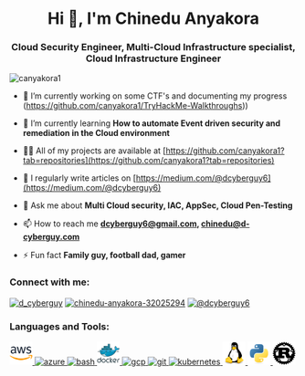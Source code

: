 <h1 align="center">Hi 👋, I'm Chinedu Anyakora</h1>
<h3 align="center">Cloud Security Engineer, Multi-Cloud Infrastructure specialist, Cloud Infrastructure Engineer</h3>

<p align="left"> <img src="https://komarev.com/ghpvc/?username=canyakora1&label=Profile%20views&color=0e75b6&style=flat" alt="canyakora1" /> </p>

- 🔭 I’m currently working on some CTF's and documenting my progress (https://github.com/canyakora1/TryHackMe-Walkthroughs))

- 🌱 I’m currently learning **How to automate Event driven security and remediation in the Cloud environment**

- 👨‍💻 All of my projects are available at [https://github.com/canyakora1?tab=repositories](https://github.com/canyakora1?tab=repositories)

- 📝 I regularly write articles on [https://medium.com/@dcyberguy6](https://medium.com/@dcyberguy6)

- 💬 Ask me about **Multi Cloud security, IAC, AppSec, Cloud Pen-Testing**

- 📫 How to reach me **dcyberguy6@gmail.com, chinedu@d-cyberguy.com**

- ⚡ Fun fact **Family guy, football dad, gamer**

<h3 align="left">Connect with me:</h3>
<p align="left">
<a href="https://twitter.com/d_cyberguy" target="blank"><img align="center" src="https://raw.githubusercontent.com/rahuldkjain/github-profile-readme-generator/master/src/images/icons/Social/twitter.svg" alt="d_cyberguy" height="30" width="40" /></a>
<a href="https://linkedin.com/in/chinedu-anyakora-32025294" target="blank"><img align="center" src="https://raw.githubusercontent.com/rahuldkjain/github-profile-readme-generator/master/src/images/icons/Social/linked-in-alt.svg" alt="chinedu-anyakora-32025294" height="30" width="40" /></a>
<a href="https://medium.com/@dcyberguy6" target="blank"><img align="center" src="https://raw.githubusercontent.com/rahuldkjain/github-profile-readme-generator/master/src/images/icons/Social/medium.svg" alt="@dcyberguy6" height="30" width="40" /></a>
</p>

<h3 align="left">Languages and Tools:</h3>
<p align="left"> <a href="https://aws.amazon.com" target="_blank" rel="noreferrer"> <img src="https://raw.githubusercontent.com/devicons/devicon/master/icons/amazonwebservices/amazonwebservices-original-wordmark.svg" alt="aws" width="40" height="40"/> </a> <a href="https://azure.microsoft.com/en-in/" target="_blank" rel="noreferrer"> <img src="https://www.vectorlogo.zone/logos/microsoft_azure/microsoft_azure-icon.svg" alt="azure" width="40" height="40"/> </a> <a href="https://www.gnu.org/software/bash/" target="_blank" rel="noreferrer"> <img src="https://www.vectorlogo.zone/logos/gnu_bash/gnu_bash-icon.svg" alt="bash" width="40" height="40"/> </a> <a href="https://www.docker.com/" target="_blank" rel="noreferrer"> <img src="https://raw.githubusercontent.com/devicons/devicon/master/icons/docker/docker-original-wordmark.svg" alt="docker" width="40" height="40"/> </a> <a href="https://cloud.google.com" target="_blank" rel="noreferrer"> <img src="https://www.vectorlogo.zone/logos/google_cloud/google_cloud-icon.svg" alt="gcp" width="40" height="40"/> </a> <a href="https://git-scm.com/" target="_blank" rel="noreferrer"> <img src="https://www.vectorlogo.zone/logos/git-scm/git-scm-icon.svg" alt="git" width="40" height="40"/> </a> <a href="https://kubernetes.io" target="_blank" rel="noreferrer"> <img src="https://www.vectorlogo.zone/logos/kubernetes/kubernetes-icon.svg" alt="kubernetes" width="40" height="40"/> </a> <a href="https://www.linux.org/" target="_blank" rel="noreferrer"> <img src="https://raw.githubusercontent.com/devicons/devicon/master/icons/linux/linux-original.svg" alt="linux" width="40" height="40"/> </a> <a href="https://www.python.org" target="_blank" rel="noreferrer"> <img src="https://raw.githubusercontent.com/devicons/devicon/master/icons/python/python-original.svg" alt="python" width="40" height="40"/> </a> <a href="https://www.rust-lang.org" target="_blank" rel="noreferrer"> <img src="https://raw.githubusercontent.com/devicons/devicon/master/icons/rust/rust-plain.svg" alt="rust" width="40" height="40"/> </a> </p>

